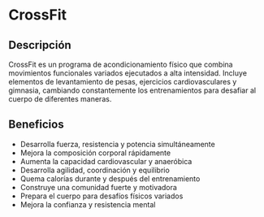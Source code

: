# CrossFit

## Descripción

CrossFit es un programa de acondicionamiento físico que combina movimientos funcionales variados ejecutados a alta intensidad. Incluye elementos de levantamiento de pesas, ejercicios cardiovasculares y gimnasia, cambiando constantemente los entrenamientos para desafiar al cuerpo de diferentes maneras.

## Beneficios

- Desarrolla fuerza, resistencia y potencia simultáneamente
- Mejora la composición corporal rápidamente
- Aumenta la capacidad cardiovascular y anaeróbica
- Desarrolla agilidad, coordinación y equilibrio
- Quema calorías durante y después del entrenamiento
- Construye una comunidad fuerte y motivadora
- Prepara el cuerpo para desafíos físicos variados
- Mejora la confianza y resistencia mental